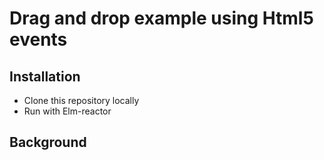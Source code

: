 # Drag and drop example using Html5 events

## Installation

- Clone this repository locally
- Run with Elm-reactor

## Background

